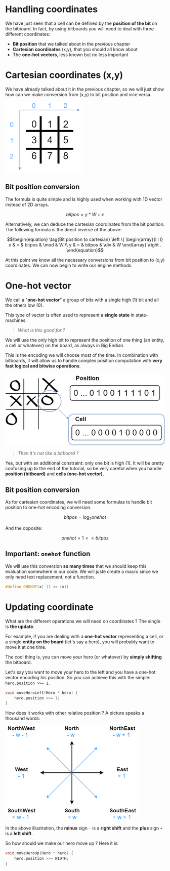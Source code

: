 # Handling coordinates

We have just seen that a cell can be defined by the **position of the bit** on the bitboard. In fact, by using bitboards you will need to deal with three different coordinates:
* **Bit position** that we talked about in the previous chapter
* **Cartesian coordinates** (x,y), that you should all know about
* The **one-hot vectors**, less known but no less important

# Cartesian coordinates (x,y)

We have already talked about it in the previous chapter, so we will just show how can we make conversion from (x,y) to bit position and vice versa.

![Cartesian coordinates](img/coords_cartesian.png)

## Bit position conversion

The formula is quite simple and is highly used when working with 1D vector instead of 2D arrays.

```math
\begin{equation}
  \tag{Cartesian to bit position}
  bitpos = y * W + x
\end{equation}
```

Alternatively, we can deduce the cartesian coordinates from the bit position. The following formula is the direct inverse of the above:

```math
\begin{equation}
  \tag{Bit position to cartesian}
    \left \{
    \begin{array}{l l l}
      x  & = & bitpos & \mod & W \\
      y  & = & bitpos & \div & W
    \end{array}
    \right .
\end{equation}
```

At this point we know all the necessary conversions from bit position to (x,y) coordinates. We can now begin to write our engine methods.

# One-hot vector

We call a "**one-hot vector**" a group of bits with a single high (1) bit and all the others low (0).

This type of vector is often used to represent a **single state** in state-machines.

> _What is this good for ?_

We will use the only high bit to represent the position of one thing (an entity, a cell or whatever) on the board, as always in Big Endian.

This is the encoding we will choose most of the time. In combination with bitboards, it will allow us to handle complex position computation with **very fast logical and bitwise operations**.

![Cell](img/cell.png)

> _Then it's not like a bitboard ?_

Yes, but with an additional constraint: only one bit is high (1). It will be pretty confusing up to the end of the tutorial, so be very careful when you handle **position (bitboard)** and **cells (one-hot vector)**.

## Bit position conversion

As for cartesian coordinates, we will need some formulas to handle bit position to one-hot encoding conversion.

```math
\begin{equation}
  \tag{One-hot to bit position}
  bitpos = \log_2{onehot}
\end{equation}
```

And the opposite:

```math
\begin{equation}
  \tag{Bit position to one-hot}
  onehot = 1 << bitpos
\end{equation}
```

## Important: `onehot` function

We will use this conversion **so many times** that we should keep this evaluation somewhere in our code. We will juste create a macro since we only need text replacement, not a function.

```C++
#define ONEHOT(x) (1 << (x))
```

# Updating coordinate

What are the different operations we will need on coordinates ? The single is **the update**. 

For example, if you are dealing with a **one-hot vector** representing a cell, or a single **entity on the board** (let's say a hero), you will probably want to move it at one time.

The cool thing is, you can move your hero (or whatever) by **simply shifting** the bitboard.

Let's say you want to move your hero to the left and you have a one-hot vector encoding his position. So you can achieve this with the simple: `hero.position >>= 1`.

```C++
void moveHeroLeft(Hero * hero) {
    hero.position >>= 1;
}
```

How does it works with other relative position ? A picture speaks a thousand words:
<br/>

![Compass](img/compass.png)

In the above illustration, the **minus** sign `-` is a **right shift** and the **plus** sign `+` is a **left shift**.

So how should we make our hero move up ? Here it is:

```C++
void moveHeroUp(Hero * hero) {
    hero.position >>= WIDTH;
}
```
